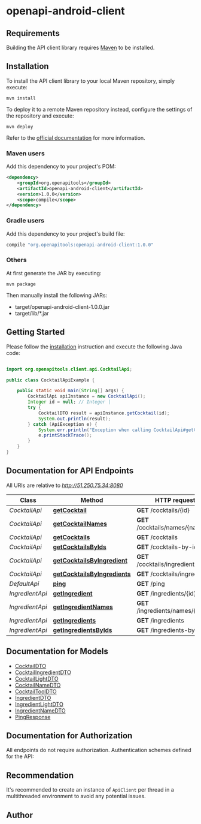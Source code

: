# openapi-android-client

## Requirements

Building the API client library requires [Maven](https://maven.apache.org/) to be installed.

## Installation

To install the API client library to your local Maven repository, simply execute:

```shell
mvn install
```

To deploy it to a remote Maven repository instead, configure the settings of the repository and execute:

```shell
mvn deploy
```

Refer to the [official documentation](https://maven.apache.org/plugins/maven-deploy-plugin/usage.html) for more information.

### Maven users

Add this dependency to your project's POM:

```xml
<dependency>
    <groupId>org.openapitools</groupId>
    <artifactId>openapi-android-client</artifactId>
    <version>1.0.0</version>
    <scope>compile</scope>
</dependency>
```

### Gradle users

Add this dependency to your project's build file:

```groovy
compile "org.openapitools:openapi-android-client:1.0.0"
```

### Others

At first generate the JAR by executing:

    mvn package

Then manually install the following JARs:

- target/openapi-android-client-1.0.0.jar
- target/lib/*.jar

## Getting Started

Please follow the [installation](#installation) instruction and execute the following Java code:

```java

import org.openapitools.client.api.CocktailApi;

public class CocktailApiExample {

    public static void main(String[] args) {
        CocktailApi apiInstance = new CocktailApi();
        Integer id = null; // Integer | 
        try {
            CocktailDTO result = apiInstance.getCocktail(id);
            System.out.println(result);
        } catch (ApiException e) {
            System.err.println("Exception when calling CocktailApi#getCocktail");
            e.printStackTrace();
        }
    }
}

```

## Documentation for API Endpoints

All URIs are relative to *http://51.250.75.34:8080*

Class | Method | HTTP request | Description
------------ | ------------- | ------------- | -------------
*CocktailApi* | [**getCocktail**](docs/CocktailApi.md#getCocktail) | **GET** /cocktails/{id} | 
*CocktailApi* | [**getCocktailNames**](docs/CocktailApi.md#getCocktailNames) | **GET** /cocktails/names/{name} | 
*CocktailApi* | [**getCocktails**](docs/CocktailApi.md#getCocktails) | **GET** /cocktails | 
*CocktailApi* | [**getCocktailsByIds**](docs/CocktailApi.md#getCocktailsByIds) | **GET** /cocktails-by-id | 
*CocktailApi* | [**getCocktailsByIngredient**](docs/CocktailApi.md#getCocktailsByIngredient) | **GET** /cocktails/ingredients/{id} | 
*CocktailApi* | [**getCocktailsByIngredients**](docs/CocktailApi.md#getCocktailsByIngredients) | **GET** /cocktails/ingredients | 
*DefaultApi* | [**ping**](docs/DefaultApi.md#ping) | **GET** /ping | 
*IngredientApi* | [**getIngredient**](docs/IngredientApi.md#getIngredient) | **GET** /ingredients/{id} | 
*IngredientApi* | [**getIngredientNames**](docs/IngredientApi.md#getIngredientNames) | **GET** /ingredients/names/{name} | 
*IngredientApi* | [**getIngredients**](docs/IngredientApi.md#getIngredients) | **GET** /ingredients | 
*IngredientApi* | [**getIngredientsByIds**](docs/IngredientApi.md#getIngredientsByIds) | **GET** /ingredients-by-id | 


## Documentation for Models

 - [CocktailDTO](docs/CocktailDTO.md)
 - [CocktailIngredientDTO](docs/CocktailIngredientDTO.md)
 - [CocktailLightDTO](docs/CocktailLightDTO.md)
 - [CocktailNameDTO](docs/CocktailNameDTO.md)
 - [CocktailToolDTO](docs/CocktailToolDTO.md)
 - [IngredientDTO](docs/IngredientDTO.md)
 - [IngredientLightDTO](docs/IngredientLightDTO.md)
 - [IngredientNameDTO](docs/IngredientNameDTO.md)
 - [PingResponse](docs/PingResponse.md)


## Documentation for Authorization

All endpoints do not require authorization.
Authentication schemes defined for the API:

## Recommendation

It's recommended to create an instance of `ApiClient` per thread in a multithreaded environment to avoid any potential issues.

## Author



